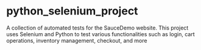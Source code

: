 # python_selenium_project
A collection of automated tests for the SauceDemo website. This project uses Selenium and Python to test various functionalities such as login, cart operations, inventory management, checkout, and more
